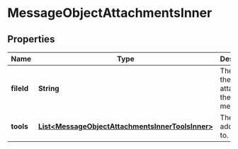 

# MessageObjectAttachmentsInner


## Properties

| Name | Type | Description | Notes |
|------------ | ------------- | ------------- | -------------|
|**fileId** | **String** | The ID of the file to attach to the message. |  [optional] |
|**tools** | [**List&lt;MessageObjectAttachmentsInnerToolsInner&gt;**](MessageObjectAttachmentsInnerToolsInner.md) | The tools to add this file to. |  [optional] |



